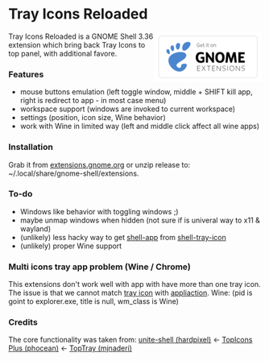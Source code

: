 # Tray Icons Reloaded
[<img src="https://raw.githubusercontent.com/andyholmes/gnome-shell-extensions-badge/master/get-it-on-ego.svg?sanitize=true" height="100" align="right">](https://extensions.gnome.org/extension/2890/tray-icons-reloaded/)
Tray Icons Reloaded is a GNOME Shell 3.36 extension which bring back Tray Icons to top panel, with additional favore.

### Features
* mouse buttons emulation (left toggle window, middle + SHIFT kill app, right is redirect to app - in most case menu)
* workspace support (windows are invoked to current workspace)
* settings (position, icon size, Wine behavior)
* work with Wine in limited way (left and middle click affect all wine apps)

### Installation
Grab it from [extensions.gnome.org](https://extensions.gnome.org/extension/2890/tray-icons-reloaded/) or unzip release to: ~/.local/share/gnome-shell/extensions.

### To-do
* Windows like behavior with toggling windows ;)
* maybe unmap windows when hidden (not sure if is univeral way to x11 & wayland)
* (unlikely) less hacky way to get [shell-app](https://developer.gnome.org/shell/stable/shell-shell-app.html) from [shell-tray-icon](https://developer.gnome.org/shell/stable/shell-shell-tray-icon.html)
* (unlikely) proper Wine support

### Multi icons tray app problem (Wine / Chrome)
This extensions don't work well with app with have more than one tray icon. The issue is that we cannot match [tray icon](https://developer.gnome.org/shell/stable/shell-shell-tray-icon.html) with [appliaction](https://developer.gnome.org/shell/stable/shell-shell-app.html).
Wine: (pid is goint to explorer.exe, title is null, wm_class is Wine)

### Credits
The core functionality was taken from: [unite-shell (hardpixel)](https://github.com/hardpixel/unite-shell) <- [TopIcons Plus (phocean)](https://github.com/phocean/TopIcons-plus) <- [TopTray (mjnaderi)
](https://github.com/mjnaderi/TopTray)